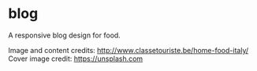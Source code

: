 # blog

A responsive blog design for food.

Image and content credits: http://www.classetouriste.be/home-food-italy/
Cover image credit: https://unsplash.com
